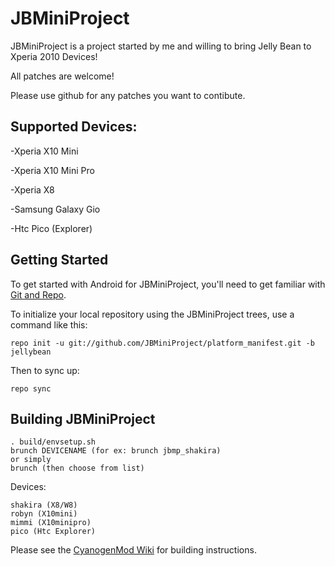 JBMiniProject
=============
JBMiniProject is a project started by me and willing to bring Jelly Bean to Xperia 2010 Devices!

All patches are welcome!

Please use github for any patches you want to contibute.

Supported Devices:
------------------
   -Xperia X10 Mini

   -Xperia X10 Mini Pro

   -Xperia X8

   -Samsung Galaxy Gio

   -Htc Pico (Explorer)

Getting Started
---------------

To get started with Android for JBMiniProject, you'll need to get familiar with [Git and Repo](http://source.android.com/download/using-repo).

To initialize your local repository using the JBMiniProject trees, use a command like this:

    repo init -u git://github.com/JBMiniProject/platform_manifest.git -b jellybean

Then to sync up:

    repo sync

Building JBMiniProject
----------------------

    . build/envsetup.sh
    brunch DEVICENAME (for ex: brunch jbmp_shakira)
    or simply
    brunch (then choose from list)

Devices:

    shakira (X8/W8)
    robyn (X10mini)
    mimmi (X10minipro)
    pico (Htc Explorer)


Please see the [CyanogenMod Wiki](http://wiki.cyanogenmod.com/) for building instructions.



